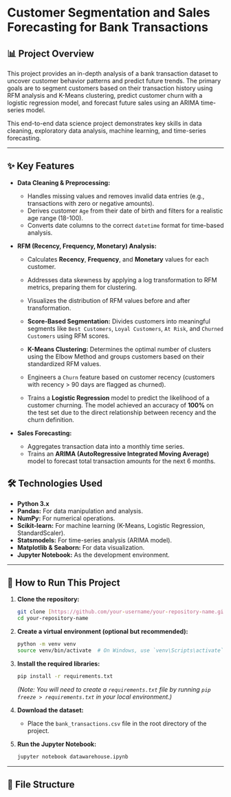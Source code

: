 # Customer Segmentation and Sales Forecasting for Bank Transactions

 ## 📊 Project Overview

This project provides an in-depth analysis of a bank transaction dataset to uncover customer behavior patterns and predict future trends. The primary goals are to segment customers based on their transaction history using RFM analysis and K-Means clustering, predict customer churn with a logistic regression model, and forecast future sales using an ARIMA time-series model.

This end-to-end data science project demonstrates key skills in data cleaning, exploratory data analysis, machine learning, and time-series forecasting.

---

## ✨ Key Features

-   **Data Cleaning & Preprocessing:**
    -   Handles missing values and removes invalid data entries (e.g., transactions with zero or negative amounts).
    -   Derives customer `Age` from their date of birth and filters for a realistic age range (18-100).
    -   Converts date columns to the correct `datetime` format for time-based analysis.

-   **RFM (Recency, Frequency, Monetary) Analysis:**
    -   Calculates **Recency**, **Frequency**, and **Monetary** values for each customer.
    -   Addresses data skewness by applying a log transformation to RFM metrics, preparing them for clustering.
    -   Visualizes the distribution of RFM values before and after transformation.


    -   **Score-Based Segmentation:** Divides customers into meaningful segments like `Best Customers`, `Loyal Customers`, `At Risk`, and `Churned Customers` using RFM scores.
    -   **K-Means Clustering:** Determines the optimal number of clusters using the Elbow Method and groups customers based on their standardized RFM values.

 
    -   Engineers a `Churn` feature based on customer recency (customers with recency > 90 days are flagged as churned).
    -   Trains a **Logistic Regression** model to predict the likelihood of a customer churning. The model achieved an accuracy of **100%** on the test set due to the direct relationship between recency and the churn definition.

-   **Sales Forecasting:**
    -   Aggregates transaction data into a monthly time series.
    -   Trains an **ARIMA (AutoRegressive Integrated Moving Average)** model to forecast total transaction amounts for the next 6 months.



## 🛠️ Technologies Used

-   **Python 3.x**
-   **Pandas:** For data manipulation and analysis.
-   **NumPy:** For numerical operations.
-   **Scikit-learn:** For machine learning (K-Means, Logistic Regression, StandardScaler).
-   **Statsmodels:** For time-series analysis (ARIMA model).
-   **Matplotlib & Seaborn:** For data visualization.
-   **Jupyter Notebook:** As the development environment.

---

## 🚀 How to Run This Project

1.  **Clone the repository:**
    ```bash
    git clone [https://github.com/your-username/your-repository-name.git](https://github.com/your-username/your-repository-name.git)
    cd your-repository-name
    ```

2.  **Create a virtual environment (optional but recommended):**
    ```bash
    python -m venv venv
    source venv/bin/activate  # On Windows, use `venv\Scripts\activate`
    ```

3.  **Install the required libraries:**
    ```bash
    pip install -r requirements.txt
    ```
    *(Note: You will need to create a `requirements.txt` file by running `pip freeze > requirements.txt` in your local environment.)*

4.  **Download the dataset:**
    -   Place the `bank_transactions.csv` file in the root directory of the project.

5.  **Run the Jupyter Notebook:**
    ```bash
    jupyter notebook datawarehouse.ipynb
    ```

---

## 📁 File Structure
